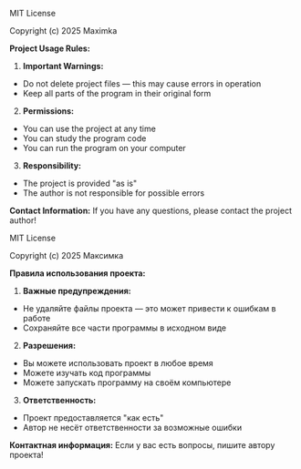 MIT License

Copyright (c) 2025 Maximka

**Project Usage Rules:**

1. **Important Warnings:**
* Do not delete project files — this may cause errors in operation
* Keep all parts of the program in their original form

2. **Permissions:**
* You can use the project at any time
* You can study the program code
* You can run the program on your computer

3. **Responsibility:**
* The project is provided "as is"
* The author is not responsible for possible errors

**Contact Information:**
If you have any questions, please contact the project author!



MIT License

Copyright (c) 2025 Максимка

**Правила использования проекта:**

1. **Важные предупреждения:**
* Не удаляйте файлы проекта — это может привести к ошибкам в работе
* Сохраняйте все части программы в исходном виде

2. **Разрешения:**
* Вы можете использовать проект в любое время
* Можете изучать код программы
* Можете запускать программу на своём компьютере

3. **Ответственность:**
* Проект предоставляется "как есть"
* Автор не несёт ответственности за возможные ошибки

**Контактная информация:**
Если у вас есть вопросы, пишите автору проекта!